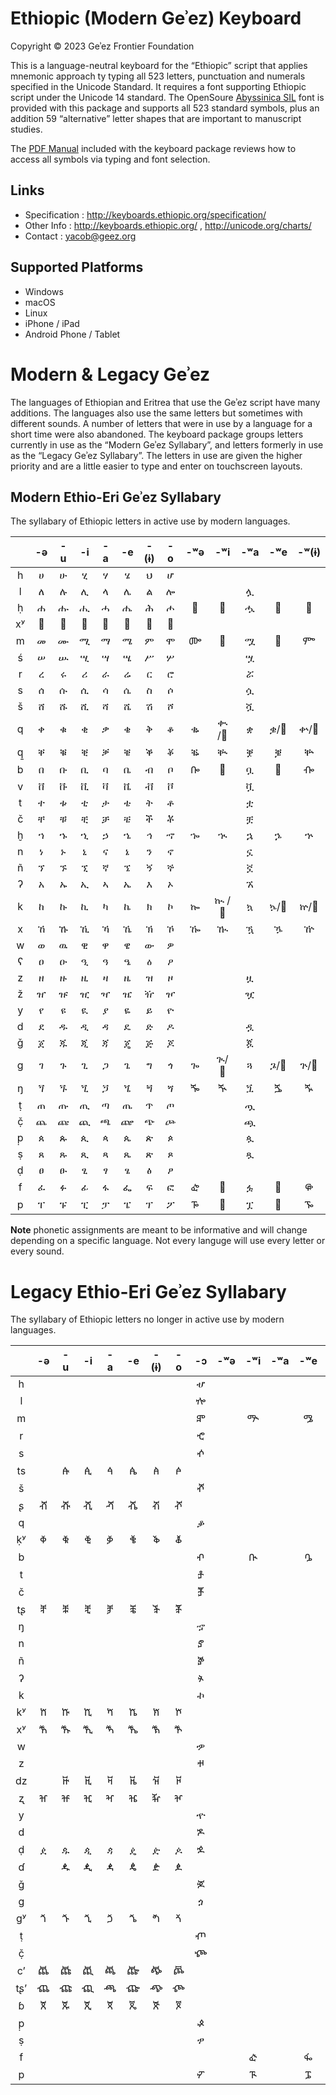 Ethiopic (Modern Geʾez) Keyboard
================================

Copyright © 2023 Geʾez Frontier Foundation

This is a language-neutral keyboard for the “Ethiopic” script that applies mnemonic approach ty typing all 523 letters, punctuation and numerals specified in the Unicode Standard.  It requires a font supporting Ethiopic script under the Unicode 14 standard. The OpenSoure [Abyssinica SIL](https://software.sil.org/abyssinica/) font is provided with this package and supports all 523 standard symbols, plus an addition 59 “alternative” letter shapes that are important to manuscript studies.

The [PDF Manual](source/EthiopicTyping-English.pdf) included with the keyboard package reviews how to access all symbols via typing and font selection.

Links
-----

 * Specification :  http://keyboards.ethiopic.org/specification/
 * Other Info    :  http://keyboards.ethiopic.org/ , http://unicode.org/charts/
 * Contact       :  yacob@geez.org
 
Supported Platforms
-------------------
 * Windows
 * macOS
 * Linux
 * iPhone / iPad
 * Android Phone / Tablet

 
Modern &amp; Legacy Geʾez
=========================
The languages of Ethiopian and Eritrea that use the Geʾez script have many additions. The languages also use the same letters but sometimes with different sounds. A number of letters that were in use by a language for a short time were also abandoned. The keyboard package groups letters currently in use as the “Modern Geʾez Syllabary”, and letters formerly in use as the “Legacy Geʾez Syllabary”. The letters in use are given the higher priority and are a little easier to type and enter on touchscreen layouts.


Modern Ethio-Eri Geʾez Syllabary
--------------------------------
The syllabary of Ethiopic letters in active use by modern languages.

|   | -ə| -u| -i| -a | -e| -(ɨ)| -o| -ʷə| -ʷi| -ʷa| -ʷe| -ʷ(ɨ)|
|:-:|:-:|:-:|:-:|:-:|:-:|:-:|:-:|:-:|:-:|:-:|:-:|:-:|
| h | ሀ | ሁ | ሂ | ሃ | ሄ | ህ | ሆ |   |   |   |   |   |
| l | ለ | ሉ | ሊ | ላ | ሌ | ል | ሎ |   |   | ሏ |   |   |
| ḥ | ሐ | ሑ | ሒ | ሓ | ሔ | ሕ | ሖ | 𞟨 | 𞟩 | ሗ | 𞟪 | 𞟫 |
| xʸ| 𞟠 | 𞟡 | 𞟢 | 𞟣 | 𞟤 | 𞟥 | 𞟦 |   |   |  |   |    |
| m | መ | ሙ | ሚ | ማ | ሜ | ም | ሞ | ᎀ | 𞟭 | ሟ | 𞟮 | ᎃ |
| ś | ሠ | ሡ | ሢ | ሣ | ሤ | ሥ | ሦ |   |   | ሧ |   |   |
| r | ረ | ሩ | ሪ | ራ | ሬ | ር | ሮ |   |   | ሯ |   |   |
| s | ሰ | ሱ | ሲ | ሳ | ሴ | ስ | ሶ |   |   | ሷ |   |   |
| š | ሸ | ሹ | ሺ | ሻ | ሼ | ሽ | ሾ |   |   | ሿ |   |   |
| q | ቀ | ቁ | ቂ | ቃ | ቄ | ቅ | ቆ | ቈ | ቊ /𞟰 | ቋ | ቌ/𞟱 | ቍ/𞟲 |
| q̱ | ቐ | ቑ | ቒ | ቓ | ቔ | ቕ | ቖ | ቘ | ቚ | ቛ | ቜ | ቝ |
| b | በ | ቡ | ቢ | ባ | ቤ | ብ | ቦ | ᎄ | 𞟳 | ቧ | 𞟴 | ᎇ |
| v | ቨ | ቩ | ቪ | ቫ | ቬ | ቭ | ቮ |   |   | ቯ |   |   |
| t | ተ | ቱ | ቲ | ታ | ቴ | ት | ቶ |   |   | ቷ |   |   |
| č | ቸ | ቹ | ቺ | ቻ | ቼ | ች | ቾ |   |   | ቿ |   |   |
| ḫ | ኀ | ኁ | ኂ | ኃ | ኄ | ኅ | ኆ | ኈ | ኊ | ኋ | ኌ | ኍ |
| n | ነ | ኑ | ኒ | ና | ኔ | ን | ኖ |   |   | ኗ |   |   |
| ñ | ኘ | ኙ | ኚ | ኛ | ኜ | ኝ | ኞ |   |   | ኟ |   |   |
| ʔ | አ | ኡ | ኢ | ኣ | ኤ | እ | ኦ |   |   | ኧ |   |   |
| k | ከ | ኩ | ኪ | ካ | ኬ | ክ | ኮ | ኰ | ኲ /𞟵| ኳ | ኴ/𞟶 | ኵ/𞟷 |
| x | ኸ | ኹ | ኺ | ኻ | ኼ | ኽ | ኾ | ዀ | ዂ | ዃ | ዄ | ዅ |
| w | ወ | ዉ | ዊ | ዋ | ዌ | ው | ዎ |   |   |   |   |   |
| ʕ | ዐ | ዑ | ዒ | ዓ | ዔ | ዕ | ዖ |   |   |   |   |   |
| z | ዘ | ዙ | ዚ | ዛ | ዜ | ዝ | ዞ |   |   | ዟ |   |   |
| ž | ዠ | ዡ | ዢ | ዣ | ዤ | ዥ | ዦ |   |   | ዧ |   |   |
| y | የ | ዩ | ዪ | ያ | ዬ | ይ | ዮ |   |   |   |   |   |
| d | ደ | ዱ | ዲ | ዳ | ዴ | ድ | ዶ |   |   | ዷ |   |   |
| ǧ | ጀ | ጁ | ጂ | ጃ | ጄ | ጅ | ጆ |   |   | ጇ |   |   |
| g | ገ | ጉ | ጊ | ጋ | ጌ | ግ | ጎ | ጐ | ጒ/𞟸 | ጓ | ጔ/𞟹 | ጕ/𞟺 |
| ŋ | ጘ | ጙ | ጚ | ጛ | ጜ | ጝ | ጞ | ⶓ | ⶔ | ጟ | ⶕ | ⶖ |
| ṭ | ጠ | ጡ | ጢ | ጣ | ጤ | ጥ | ጦ |   |   | ጧ |   |   |
| č̣ | ጨ | ጩ | ጪ | ጫ | ጬ | ጭ | ጮ |   |   | ጯ |   |   |
| p̣ | ጰ | ጱ | ጲ | ጳ | ጴ | ጵ | ጶ |   |   | ጷ |   |   |
| ṣ | ጸ | ጹ | ጺ | ጻ | ጼ | ጽ | ጾ |   |   | ጿ |   |   |
| ḍ | ፀ | ፁ | ፂ | ፃ | ፄ | ፅ | ፆ |   |   |   |   |   |
| f | ፈ | ፉ | ፊ | ፋ | ፌ | ፍ | ፎ | ᎈ | 𞟻 | ፏ | 𞟼 | ᎋ |
| p | ፐ | ፑ | ፒ | ፓ | ፔ | ፕ | ፖ | ᎌ | 𞟽 | ፗ | 𞟾 | ᎏ |

**Note** phonetic assignments are meant to be informative and will change depending on a specific language. Not every languge will use every letter or every sound. 


# Legacy Ethio-Eri Geʾez Syllabary

The syllabary of Ethiopic letters no longer in active use by modern languages.


|   | -ə| -u| -i| -a| -e | -(ɨ)| -o| -ɔ | -ʷə| -ʷi| -ʷa| -ʷe| -ʷ(ɨ)| -ya|
|:-:|:-:|:-:|:-:|:-:|:--:|:---:|:-:|:--:|:--:|:--:|:--:|:--:|:---:|:---:|
| h |   |   |   |   |    |     |   | ሇ  |    |    |    |    |     |     |
| l |   |   |   |   |    |     |   | ⶀ  |    |    |    |    |     |     |
| m |   |   |   |   |    |     |   | ⶁ  |    | ᎁ  |    | ᎂ  |     |  ፙ  |
| r |   |   |   |   |    |     |   | ⶂ  |    |    |    |    |     |  ፘ  |
| s |   |   |   |   |    |     |   | ⶃ  |    |    |    |    |     |     |
| ts|   | ꬁ | ꬂ | ꬃ | ꬄ  |  ꬅ  | ꬆ |    |    |    |    |    |     |     |
| š |   |   |   |   |    |     |   | ⶄ  |    |    |    |    |     |     |
| ʂ | ⶠ | ⶡ | ⶢ | ⶣ | ⶤ  |  ⶥ  | ⶦ |    |    |    |    |    |     |     |
| q |   |   |   |   |    |     |   | ቇ  |    |    |    |    |     |     |
| ḳʸ| ⷀ | ⷁ | ⷂ | ⷃ | ⷄ  |  ⷅ  | ⷆ |    |    |    |    |    |     |     |
| b |   |   |   |   |    |     |   | ⶅ  |    | ᎅ  |    | ᎆ  |     |     |
| t |   |   |   |   |    |     |   | ⶆ  |    |    |    |    |     |     |
| č |   |   |   |   |    |     |   | ⶇ  |    |    |    |    |     |     |
| tʂ| ⶨ | ⶩ | ⶪ | ⶫ | ⶬ  |  ⶭ  | ⶮ |    |    |    |    |    |     |     |
| ŋ |   |   |   |   |    |     |   | ኇ  |    |    |    |    |     |     |
| n |   |   |   |   |    |     |   | ⶈ  |    |    |    |    |     |     |
| ñ |   |   |   |   |    |     |   | ⶉ  |    |    |    |    |     |     |
| ʔ |   |   |   |   |    |     |   | ⶊ  |    |    |    |    |     |     |
| k |   |   |   |   |    |     |   | ኯ  |    |    |    |    |     |     |
| kʸ| ⷈ | ⷉ | ⷊ | ⷋ | ⷌ  |  ⷍ  | ⷎ |    |    |    |    |    |     |     |
| xʸ| ⷐ |ⷑ | ⷒ | ⷓ | ⷔ   |  ⷕ  | ⷖ |    |    |    |    |    |     |     |
| w |   |   |   |   |    |     |   | ዏ  |    |    |    |    |     |     |
| z |   |   |   |   |    |     |   | ⶋ  |    |    |    |    |     |     |
| dz|   | ꬑ | ꬒ | ꬓ | ꬔ  |  ꬕ  | ꬖ |    |    |    |    |    |     |     |
| ʐ | ⶰ | ⶱ | ⶲ | ⶳ | ⶴ  |  ⶵ  | ⶶ |    |    |    |    |    |     |     |
| y |   |   |   |   |    |     |   | ዯ  |    |    |    |    |     |     |
| d |   |   |   |   |    |     |   | ⶌ  |    |    |    |    |     |     |
| ḍ | ዸ | ዹ | ዺ | ዻ | ዼ  |  ዽ  | ዾ | ⶍ  |    |    |    |    |     |     |
| ɗ |   | ꬉ | ꬊ | ꬋ | ꬌ  |  ꬍ  | ꬎ |    |    |    |    |    |     |     |
| ǧ |   |   |   |   |    |     |   | ⶎ  |    |    |    |    |     |     |
| g |   |   |   |   |    |     |   | ጏ  |    |    |    |    |     |     |
| gʸ| ⷘ | ⷙ | ⷚ | ⷛ | ⷜ  | ⷝ   | ⷞ |    |    |    |    |    |     |     |
| ṭ |   |   |   |   |    |     |   | ⶏ  |    |    |    |    |     |     |
| č̣ |   |   |   |   |    |     |   | ⶐ  |    |    |    |    |     |     |
| cʼ| ꬠ |ꬡ  |ꬢ  | ꬣ | ꬤ  | ꬥ   | ꬦ |    |    |    |    |    |     |     |
|tʂʼ|ⶸ  |ⶹ  |ⶺ  | ⶻ | ⶼ  | ⶽ   | ⶾ |    |    |    |    |    |     |     |
| ɓ | ꬨ | ꬩ | ꬪ | ꬫ |  ꬬ |  ꬭ  | ꬮ |    |    |    |    |    |     |     |
| p̣ |   |   |   |   |    |     |   | ⶑ  |    |    |    |    |     |     |
| ṣ |   |   |   |   |    |     |   | ፇ  |    |    |    |    |     |     |
| f |   |   |   |   |    |     |   |    |    | ᎉ  |    | ᎊ  |     |  ፚ  |
| p |   |   |   |   |    |     |   | ⶒ  |    | ᎍ  |    | ᎎ  |     |     |
